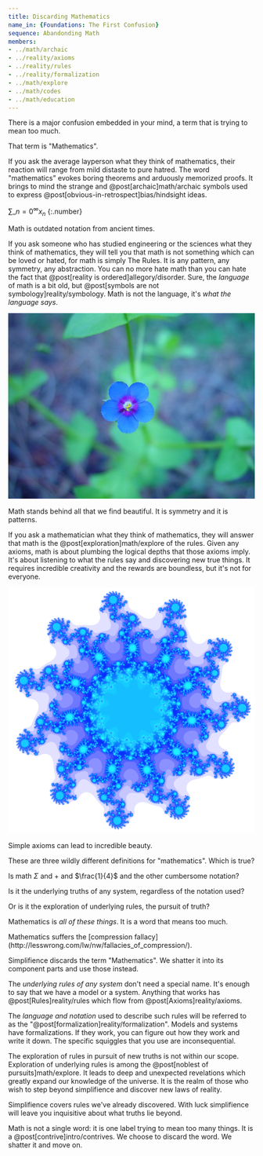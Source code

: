 ```yaml
---
title: Discarding Mathematics
name_in: {Foundations: The First Confusion}
sequence: Abandonding Math
members:
- ../math/archaic
- ../reality/axioms
- ../reality/rules
- ../reality/formalization
- ../math/explore
- ../math/codes
- ../math/education
---
```

There is a major confusion embedded in your mind, a term that is trying to mean too much.

That term is "Mathematics".

If you ask the average layperson what they think of mathematics, their reaction will range from mild distaste to pure hatred. The word "mathematics" evokes boring theorems and arduously memorized proofs. It brings to mind the strange and @post[archaic]math/archaic symbols used to express @post[obvious-in-retrospect]bias/hindsight ideas.

$\sum\limits\_{n=0}^\infty x_n$
{:.number}

<aside class="info" markdown="block">
Math is outdated notation from ancient times.
</aside>

If you ask someone who has studied engineering or the sciences what they think of mathematics, they will tell you that math is not something which can be loved or hated, for math is simply The Rules. It is any pattern, any symmetry, any abstraction. You can no more hate math than you can hate the fact that @post[reality is ordered]allegory/disorder. Sure, the *language* of math is a bit old, but @post[symbols are not symbology]reality/symbology. Math is not the language, it's *what the language says*.

![Blue Flower](/images/blue-flower.jpg)

<aside class="info" markdown="block">
Math stands behind all that we find beautiful. It is symmetry and it is patterns.
</aside>

If you ask a mathematician what they think of mathematics, they will answer that math is the @post[exploration]math/explore of the rules. Given any axioms, math is about plumbing the logical depths that those axioms imply. It's about listening to what the rules say and discovering new true things. It requires incredible creativity and the rewards are boundless, but it's not for everyone.

![Julia](/images/julia.png)

<aside class="info" markdown="block">
Simple axioms can lead to incredible beauty.
</aside>

These are three wildly different definitions for "mathematics". Which is true?

Is math $\Sigma$ and $+$ and $\frac{1}{4}$ and the other cumbersome notation?

Is it the underlying truths of any system, regardless of the notation used?

Or is it the exploration of underlying rules, the pursuit of truth?

Mathematics is *all of these things*. It is a word that <span class="info" markdown="inline">means too much</span>.

<aside class="info" markdown="block">
Mathematics suffers the [compression fallacy](http://lesswrong.com/lw/nw/fallacies_of_compression/).
</aside>

Simplifience discards the term "Mathematics". We shatter it into its component parts and use those instead.

The *underlying rules of any system* don't need a special name. It's enough to say that we have a model or a system. Anything that works has @post[Rules]reality/rules which flow from @post[Axioms]reality/axioms.

The *language and notation* used to describe such rules will be referred to as the "@post[formalization]reality/formalization". Models and systems have formalizations. If they work, you can figure out how they work and write it down. The specific squiggles that you use are inconsequential.

The exploration of rules in pursuit of new truths is not within our scope. Exploration of underlying rules is among the @post[noblest of pursuits]math/explore. It leads to deep and unexpected revelations which greatly expand our knowledge of the universe. It is the realm of those who wish to step beyond simplifience and <span class="info" markdown="inline">discover new laws of reality</span>.

<aside class="info" markdown="block">
Simplifience covers rules we've already discovered. With luck simplifience will leave you inquisitive about what truths lie beyond.
</aside>

Math is not a single word: it is one label trying to mean too many things. It is a @post[contrive]intro/contrives. We choose to discard the word. We shatter it and move on.
